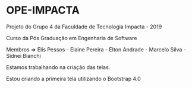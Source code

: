 # OPE-IMPACTA
Projeto do Grupo 4 da Faculdade de Tecnologia Impacta - 2019

Curso da Pós Graduação em Engenharia de Software

Membros => Elis Pessos - Elaine Pereira - Elton Andrade - Marcelo Silva - Sidnei Bianchi

Estamos trabalhando na criação das telas.

Estou criando a primeira tela utilizando o Bootstrap 4.0

